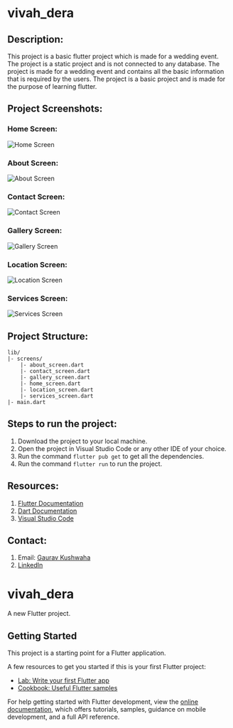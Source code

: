 # vivah_dera
## Description:
This project is a basic flutter project which is made for a wedding event. The project is a static project and is not connected to any database. The project is made for a wedding event and contains all the basic information that is required by the users. The project is a basic project and is made for the purpose of learning flutter.

## Project Screenshots:
### Home Screen:
![Home Screen](./screenshots/home_screen.jpg)
### About Screen:
![About Screen](./screenshots/about_screen.jpg)
### Contact Screen:
![Contact Screen](./screenshots/contact_screen.jpg)
### Gallery Screen:
![Gallery Screen](./screenshots/gallery_screen.jpg)
### Location Screen:
![Location Screen](./screenshots/location_screen.jpg)
### Services Screen:
![Services Screen](./screenshots/services_screen.jpg)

## Project Structure:
```
lib/
|- screens/
    |- about_screen.dart
    |- contact_screen.dart
    |- gallery_screen.dart
    |- home_screen.dart
    |- location_screen.dart
    |- services_screen.dart
|- main.dart
```

## Steps to run the project:
1. Download the project to your local machine.
2. Open the project in Visual Studio Code or any other IDE of your choice.
3. Run the command `flutter pub get` to get all the dependencies.
4. Run the command `flutter run` to run the project.

## Resources:
1. [Flutter Documentation](https://docs.flutter.dev/)
2. [Dart Documentation](https://dart.dev/guides)
3. [Visual Studio Code](https://code.visualstudio.com/)

## Contact:
1. Email: [ Gaurav Kushwaha](mailto:gauravkushwaha@outlook.in)
2. [LinkedIn](https://www.linkedin.com/in/kush-gaurav)

# vivah_dera

A new Flutter project.

## Getting Started

This project is a starting point for a Flutter application.

A few resources to get you started if this is your first Flutter project:

- [Lab: Write your first Flutter app](https://docs.flutter.dev/get-started/codelab)
- [Cookbook: Useful Flutter samples](https://docs.flutter.dev/cookbook)

For help getting started with Flutter development, view the
[online documentation](https://docs.flutter.dev/), which offers tutorials,
samples, guidance on mobile development, and a full API reference.

